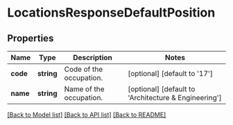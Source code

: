 # LocationsResponseDefaultPosition

## Properties
Name | Type | Description | Notes
------------ | ------------- | ------------- | -------------
**code** | **string** | Code of the occupation. | [optional] [default to '17']
**name** | **string** | Name of the occupation. | [optional] [default to 'Architecture & Engineering']

[[Back to Model list]](../README.md#documentation-for-models) [[Back to API list]](../README.md#documentation-for-api-endpoints) [[Back to README]](../README.md)


